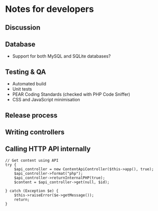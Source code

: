 Notes for developers
===

## Discussion

## Database

* Support for both MySQL and SQLite databases?

## Testing & QA

* Automated build
* Unit tests
* PEAR Coding Standards (checked with PHP Code Sniffer)
* CSS and JavaScript minimisation

## Release process

## Writing controllers

## Calling HTTP API internally

    // Get content using API
    try {
        $api_controller = new ContentApiController($this->app(), true);
        $api_controller->format("php");
        $api_controller->returnInternalPHP(true);
        $content = $api_controller->get(null, $id);

    } catch (Exception $e) {
        $this->raiseError($e->getMessage());
        return;
    }
